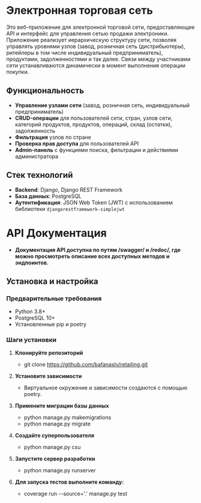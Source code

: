 # Электронная торговая сеть

Это веб-приложение для электронной торговой сети, предоставляющее API и интерфейс для управления сетью продажи электроники. Приложение реализует иерархическую структуру сети, позволяя управлять уровнями узлов (завод, розничная сеть (дистрибьютеры),
ритейлеры в том числе индивидуальный предприниматель), продуктами, задолженностями и так далее. Связи между участниками сети устанавливаются динамически в момент выполнения операции покупки.

## Функциональность
- **Управление узлами сети** (завод, розничная сеть, индивидуальный предприниматель)
- **CRUD-операции** для пользователей сети, стран, узлов сети, категорий продуктов, продуктов, операций, склад (остатки), задолженность
- **Фильтрация** узлов по стране
- **Проверка прав доступа** для пользователей API
- **Admin-панель** с функциями поиска, фильтрации и действиями администратора

## Стек технологий
- **Backend**: Django, Django REST Framework
- **База данных**: PostgreSQL
- **Аутентификация**: JSON Web Token (JWT) с использованием библиотеки `djangorestframework-simplejwt`

# API Документация
- **Документация API доступна по путям /swagger/ и /redoc/, где можно просмотреть описание всех доступных методов и эндпоинтов.**

## Установка и настройка

### Предварительные требования
- Python 3.8+
- PostgreSQL 10+
- Установленные pip и poetry 

### Шаги установки

1. **Клонируйте репозиторий**

   - git clone https://github.com/bafanaslv/retailing.git

2. **Установите зависимости**
   - Виртуальное окружение и зависимости создаются с помощью poetry.
   
3. **Примените миграции базы данных**
   - python manage.py makemigrations
   - python manage.py migrate

4. **Создайте суперпользователя**
    - python manage.py csu

5. **Запустите сервер разработки**
    - python manage.py runserver

6. **Для запуска тестов выполните команду:**
    - coverage run --source='.' manage.py test
